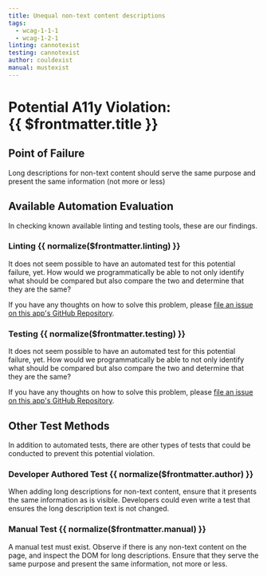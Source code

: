 ```yaml
---
title: Unequal non-text content descriptions
tags: 
  - wcag-1-1-1
  - wcag-1-2-1
linting: cannotexist
testing: cannotexist
author: couldexist
manual: mustexist
---
```


<script setup>
  const normalize = (value) => {
    const v = (value || '').toLowerCase()
    if (v === 'exists') return 'Exists'
    if (v === 'couldexist') return 'Could Exist'
    if (v === 'cannotexist') return 'Cannot Exist'
    if (v === 'shouldexist') return 'Should Exist'
    if (v === 'mustexist') return 'Must Exist'
    return '—'
  }
</script>

# Potential A11y Violation:<br/>{{ $frontmatter.title }}

## Point of Failure

Long descriptions for non-text content should serve the same purpose and present the same information (not more or less)

## Available Automation Evaluation

In checking known available linting and testing tools, these are our findings.

### Linting <Badge type="info">{{ normalize($frontmatter.linting) }}</Badge>

It does not seem possible to have an automated test for this potential failure, yet. How would we programmatically be able to not only identify what should be compared but also compare the two and determine that they are the same?

If you have any thoughts on how to solve this problem, please [file an issue on this app's GitHub Repository](https://github.com/MelSumner/a11y-automation/issues).

### Testing <Badge type="info">{{ normalize($frontmatter.testing) }}</Badge>

It does not seem possible to have an automated test for this potential failure, yet. How would we programmatically be able to not only identify what should be compared but also compare the two and determine that they are the same?

If you have any thoughts on how to solve this problem, please [file an issue on this app's GitHub Repository](https://github.com/MelSumner/a11y-automation/issues).

## Other Test Methods

In addition to automated tests, there are other types of tests that could be conducted to prevent this potential violation.

### Developer Authored Test <Badge type="info">{{ normalize($frontmatter.author) }}</Badge>

When adding long descriptions for non-text content, ensure that it presents the same information as is visible. Developers could even write a test that ensures the long description text is not changed.

### Manual Test <Badge type="info">{{ normalize($frontmatter.manual) }}</Badge>

A manual test must exist. Observe if there is any non-text content on the page, and inspect the DOM for long descriptions. Ensure that they serve the same purpose and present the same information, not more or less.


<TagLinks />
